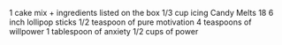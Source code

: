 1 cake mix + ingredients listed on the box
1/3 cup icing
Candy Melts
18 6 inch lollipop sticks
1/2 teaspoon of pure motivation
4 teaspoons of willpower
1 tablespoon of anxiety
1/2 cups of power